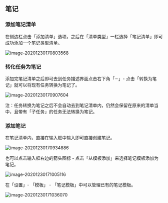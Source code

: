 ## 笔记



### 添加笔记清单

在侧边栏点击「添加清单」选项，之后在「清单类型」一栏选择「笔记清单」即可成功添加一个笔记类型清单。

![image-20201230170803568](https://tva1.sinaimg.cn/large/0081Kckwgy1gm5zuio015j31qo0u04qp.jpg)

### 转化任务为笔记

添加完笔记清单之后即可去到任务描述界面点击右下角「···」- 点击「转换为笔记」就可以将现有任务转换为笔记了。

![image-20201230170907604](https://tva1.sinaimg.cn/large/0081Kckwgy1gm5zvmrb2aj31qk0u01kx.jpg)

注：任务转换为笔记之后不会自动去到笔记清单内，仍然会保留在原来的清单当中，且带有「子任务」的任务无法转换为笔记。

### 添加笔记

在笔记清单内，直接在输入框中输入即可直接创建笔记。

![image-20201230170934886](https://tva1.sinaimg.cn/large/0081Kckwgy1gm5zw3qrz5j31qe0u00ym.jpg)

也可以点击输入框右边的箭头图标 - 点击「从模板添加」来选择笔记模板添加为笔记。

![image-20201230171005116](https://tva1.sinaimg.cn/large/0081Kckwgy1gm5zwml5fdj31qh0u04lq.jpg)

在「设置」- 「模板」 - 「笔记模板」中可以管理已有的笔记模板。

![image-20201230171036070](https://tva1.sinaimg.cn/large/0081Kckwgy1gm5zx5mlmsj319j0u0tdl.jpg)